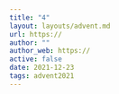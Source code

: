 ```yaml
---
title: "4"
layout: layouts/advent.md
url: https://
author: ""
author_web: https://
active: false
date: 2021-12-23
tags: advent2021
---
```

